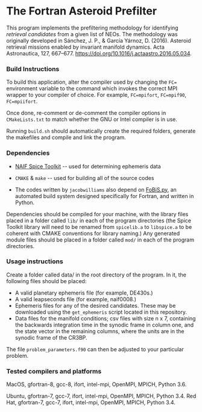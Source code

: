 # The Fortran Asteroid Prefilter

This program implements the prefiltering methodology for identifying _retrieval candidates_ from a given list of NEOs. The methodology was originally developed in Sánchez, J. P., & García Yárnoz, D. (2016). Asteroid retrieval missions enabled by invariant manifold dynamics. Acta Astronautica, 127, 667–677. https://doi.org/10.1016/j.actaastro.2016.05.034.

### Build Instructions

To build this application, alter the compiler used by changing the `FC=` environment variable to the command which invokes the correct MPI wrapper to your compiler of choice. For example, `FC=mpifort`, `FC=mpif90`, `FC=mpiifort`.

Once done, re-comment or de-comment the compiler options in `CMakeLists.txt` to match whether the GNU or Intel compiler is in use.

Running `build.sh` should automatically create the required folders, generate the makefiles and compile and link the program.

### Dependencies

* [NAIF Spice Toolkit](<https://naif.jpl.nasa.gov/naif/toolkit_FORTRAN.html>) -- used for determining ephemeris data

* `CMAKE` & `make` -- used for building all of the source codes

* The codes written by `jacobwilliams` also depend on [FoBiS.py](https://github.com/szaghi/FoBiS), an automated build system designed specifically for Fortran, and written in Python.

Dependencies should be compiled for your machine, with the library files placed in a folder called `lib/` in each of the program directories (the Spice Toolkit library will need to be renamed from `spicelib.a` to `libspice.a` to be coherent with CMAKE conventions for library naming.) Any generated module files should be placed in a folder called `mod/` in each of the program directories.

### Usage instructions

Create a folder called data/ in the root directory of the program. In it, the following files should be placed:

  * A valid planetary ephemeris file (for example, DE430s.)
  * A valid leapseconds file (for example, naif0008.)
  * Ephemeris files for any of the desired candidates. These may be downloaded using the `get_ephemeris` script located in this repository.
  * Data files for the manifold conditions; csv files with size n x 7, containing the backwards integration time in the synodic frame in column one, and the state vector in the remaining columns, where the units are in the synodic frame of the CR3BP.

The file `problem_parameters.f90` can then be adjusted to your particular problem.

### Tested compilers and platforms

MacOS, gfortran-8, gcc-8, ifort, intel-mpi, OpenMPI, MPICH, Python 3.6.

Ubuntu, gfortran-7, gcc-7, ifort, intel-mpi, OpenMPI, MPICH, Python 3.4.
Red Hat, gfortran-7, gcc-7, ifort, intel-mpi, OpenMPI, MPICH, Python 3.4.
